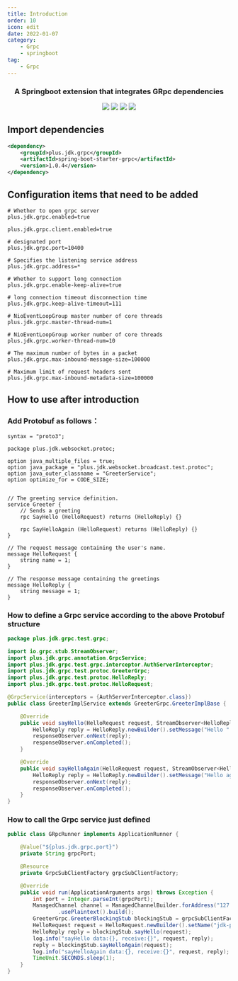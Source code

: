 ```yaml
---
title: Introduction
order: 10
icon: edit
date: 2022-01-07
category:
    - Grpc
    - springboot
tag:
    - Grpc
---
```



<h3 align="center">A Springboot extension that integrates GRpc dependencies</h3>
<p align="center">
    <a href="https://github.com/JDK-Plus/spring-boot-starter-grpc/blob/master/LICENSE"><img src="https://img.shields.io/github/license/JDK-Plus/spring-boot-starter-grpc.svg" /></a>
    <a href="https://github.com/JDK-Plus/spring-boot-starter-grpc/releases"><img src="https://img.shields.io/github/release/JDK-Plus/spring-boot-starter-grpc.svg" /></a>
    <a href="https://github.com/JDK-Plus/spring-boot-starter-grpc/stargazers"><img src="https://img.shields.io/github/stars/JDK-Plus/spring-boot-starter-grpc.svg" /></a>
    <a href="https://github.com/JDK-Plus/spring-boot-starter-grpc/network/members"><img src="https://img.shields.io/github/forks/JDK-Plus/spring-boot-starter-grpc.svg" /></a>
</p>


## Import dependencies

```xml
<dependency>
    <groupId>plus.jdk.grpc</groupId>
    <artifactId>spring-boot-starter-grpc</artifactId>
    <version>1.0.4</version>
</dependency>
```

## Configuration items that need to be added

```
# Whether to open grpc server
plus.jdk.grpc.enabled=true

plus.jdk.grpc.client.enabled=true

# designated port
plus.jdk.grpc.port=10400

# Specifies the listening service address
plus.jdk.grpc.address=*

# Whether to support long connection
plus.jdk.grpc.enable-keep-alive=true

# long connection timeout disconnection time
plus.jdk.grpc.keep-alive-timeout=111

# NioEventLoopGroup master number of core threads
plus.jdk.grpc.master-thread-num=1

# NioEventLoopGroup worker number of core threads
plus.jdk.grpc.worker-thread-num=10

# The maximum number of bytes in a packet
plus.jdk.grpc.max-inbound-message-size=100000

# Maximum limit of request headers sent
plus.jdk.grpc.max-inbound-metadata-size=100000
```
## How to use after introduction

### Add Protobuf as follows：

```proto3
syntax = "proto3";

package plus.jdk.websocket.protoc;

option java_multiple_files = true;
option java_package = "plus.jdk.websocket.broadcast.test.protoc";
option java_outer_classname = "GreeterService";
option optimize_for = CODE_SIZE;


// The greeting service definition.
service Greeter {
    // Sends a greeting
    rpc SayHello (HelloRequest) returns (HelloReply) {}

    rpc SayHelloAgain (HelloRequest) returns (HelloReply) {}
}

// The request message containing the user's name.
message HelloRequest {
    string name = 1;
}

// The response message containing the greetings
message HelloReply {
    string message = 1;
}
```

### How to define a Grpc service according to the above Protobuf structure

```java
package plus.jdk.grpc.test.grpc;

import io.grpc.stub.StreamObserver;
import plus.jdk.grpc.annotation.GrpcService;
import plus.jdk.grpc.test.grpc.interceptor.AuthServerInterceptor;
import plus.jdk.grpc.test.protoc.GreeterGrpc;
import plus.jdk.grpc.test.protoc.HelloReply;
import plus.jdk.grpc.test.protoc.HelloRequest;

@GrpcService(interceptors = {AuthServerInterceptor.class})
public class GreeterImplService extends GreeterGrpc.GreeterImplBase {

    @Override
    public void sayHello(HelloRequest request, StreamObserver<HelloReply> responseObserver) {
        HelloReply reply = HelloReply.newBuilder().setMessage("Hello " + request.getName()).build();
        responseObserver.onNext(reply);
        responseObserver.onCompleted();
    }

    @Override
    public void sayHelloAgain(HelloRequest request, StreamObserver<HelloReply> responseObserver) {
        HelloReply reply = HelloReply.newBuilder().setMessage("Hello again " + request.getName()).build();
        responseObserver.onNext(reply);
        responseObserver.onCompleted();
    }
}
```

### How to call the Grpc service just defined

```java
public class GRpcRunner implements ApplicationRunner {

    @Value("${plus.jdk.grpc.port}")
    private String grpcPort;

    @Resource
    private GrpcSubClientFactory grpcSubClientFactory;

    @Override
    public void run(ApplicationArguments args) throws Exception {
        int port = Integer.parseInt(grpcPort);
        ManagedChannel channel = ManagedChannelBuilder.forAddress("127.0.0.1", port)
                .usePlaintext().build();
        GreeterGrpc.GreeterBlockingStub blockingStub = grpcSubClientFactory.createStub(GreeterGrpc.GreeterBlockingStub.class, channel);
        HelloRequest request = HelloRequest.newBuilder().setName("jdk-plus").build();
        HelloReply reply = blockingStub.sayHello(request);
        log.info("sayHello data:{}, receive:{}", request, reply);
        reply = blockingStub.sayHelloAgain(request);
        log.info("sayHelloAgain data:{}, receive:{}", request, reply);
        TimeUnit.SECONDS.sleep(1);
    }
}
```
